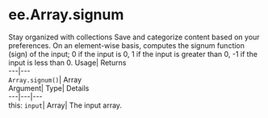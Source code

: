  
#  ee.Array.signum
Stay organized with collections  Save and categorize content based on your preferences. 
On an element-wise basis, computes the signum function (sign) of the input; 0 if the input is 0, 1 if the input is greater than 0, -1 if the input is less than 0. Usage| Returns  
---|---  
`Array.signum()`| Array  
Argument| Type| Details  
---|---|---  
this: `input`| Array| The input array.  
